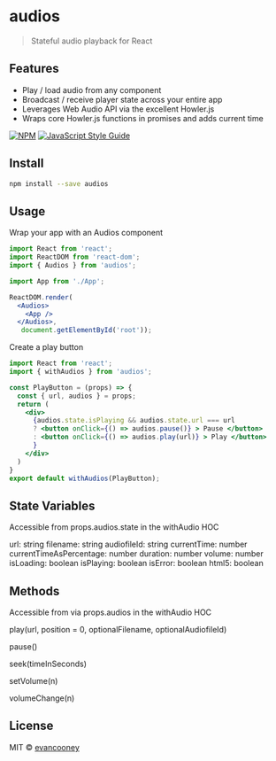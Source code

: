 # audios

> Stateful audio playback for React

Features
--------
* Play / load audio from any component
* Broadcast / receive player state across your entire app
* Leverages Web Audio API via the excellent Howler.js
* Wraps core Howler.js functions in promises and adds current time

[![NPM](https://img.shields.io/npm/v/audios.svg)](https://www.npmjs.com/package/audios) [![JavaScript Style Guide](https://img.shields.io/badge/code_style-standard-brightgreen.svg)](https://standardjs.com)

## Install

```bash
npm install --save audios
```

## Usage
Wrap your app with an Audios component
```jsx
import React from 'react';
import ReactDOM from 'react-dom';
import { Audios } from 'audios';

import App from './App';

ReactDOM.render(
  <Audios>
    <App />
  </Audios>,
   document.getElementById('root'));
```
Create a play button
```jsx
import React from 'react';
import { withAudios } from 'audios';

const PlayButton = (props) => {
  const { url, audios } = props;
  return (
    <div>
      {audios.state.isPlaying && audios.state.url === url
      ? <button onClick={() => audios.pause()} > Pause </button>
      : <button onClick={() => audios.play(url)} > Play </button>
      }
    </div>
  )
}
export default withAudios(PlayButton);
```

State Variables
--------
Accessible from props.audios.state in the withAudio HOC

url: string
filename: string
audiofileId: string
currentTime: number
currentTimeAsPercentage: number
duration: number
volume: number
isLoading: boolean
isPlaying: boolean
isError: boolean
html5: boolean 

Methods
--------
Accessible from via props.audios in the withAudio HOC

play(url, position = 0, optionalFilename, optionalAudiofileId)

pause()

seek(timeInSeconds)

setVolume(n)

volumeChange(n)

## License

MIT © [evancooney](https://github.com/evancooney)
